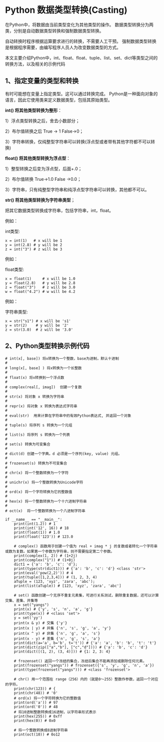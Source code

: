 # Python 数据类型转换(Casting)

在Python中，将数据由当前类型变化为其他类型的操作。
数据类型转换分为两类，分别是自动数据类型转换和强制数据类型转换。

自动转换时程序根据运算要求进行的转换，不需要人工干预。
强制数据类型转换是根据程序需要，由编写程序人员人为改变数据类型的方式。

本文主要介绍Python中，int、float、float、tuple、list、set、dict等类型之间的转换方法，以及相关的示例代码

## 1、指定变量的类型和转换
有时可能想在变量上指定类型。这可以通过转换完成。
Python是一种面向对象的语言，因此它使用类来定义数据类型，包括其原始类型。

**int() 将其他类型转换为整形**：

1）浮点类型转换之后，舍去小数部分；

2）布尔值转换之后 True -> 1 False->0；

3）字符串转换，仅纯整型字符串可以转换(浮点型或者带有其他字符都不可以转换)

**float() 将其他类型转换为浮点型**：

1）整型转换之后变为浮点型，后面+.0；

2）布尔值转换 True->1.0 False ->0.0；

3）字符串，只有纯整型字符串和纯浮点型字符串可以转换，其他都不可以。

**str() 将其他类型转换为字符串类型**；

把其它数据类型转换成字符串，包括字符串，int，float。

例如：

int类型:
```text
x = int(1)   # x will be 1
y = int(2.8) # y will be 2
z = int("3") # z will be 3
```

例如：

float类型:
```text
x = float(1)     # x will be 1.0
y = float(2.8)   # y will be 2.8
z = float("3")   # z will be 3.0
w = float("4.2") # w will be 4.2
```

例如：

字符串类型:
```text
x = str("s1") # x will be 's1'
y = str(2)    # y will be '2'
z = str(3.0)  # z will be '3.0'
```

## 2、Python类型转换示例代码
```text
# int(x[, base]) 将x转换为一个整数，base为进制，默认十进制
#
# long(x[, base] ) 将x转换为一个长整数
#
# float(x) 将x转换到一个浮点数
#
# complex(real[, imag])  创建一个复数
#
# str(x) 将对象 x 转换为字符串
#
# repr(x) 将对象 x 转换为表达式字符串
#
# eval(str)  用来计算在字符串中的有效Python表达式, 并返回一个对象
#
# tuple(s) 将序列 s 转换为一个元组
#
# list(s) 将序列 s 转换为一个列表
#
# set(s) 转换为可变集合
#
# dict(d) 创建一个字典。d 必须是一个序列(key, value) 元组。
#
# frozenset(s) 转换为不可变集合
#
# chr(x) 将一个整数转换为一个字符
#
# unichr(x) 将一个整数转换为Unicode字符
#
# ord(x) 将一个字符转换为它的整数值
#
# hex(x) 将一个整数转换为一个十六进制字符串
#
# oct(x)  将一个整数转换为一个八进制字符串

if __name__ == "__main__":
    print(int(1.2)) # 1
    print(int('12', 16)) # 18
    print(float(1)) # 1.0
    print(float('123')) # 123.0
    
    # complex() 函数用于创建一个值为 real + imag * j 的复数或者转化一个字符串或数为复数。如果第一个参数为字符串，则不需要指定第二个参数。
    print(complex(1, 2)) # (1+2j)
    print(complex("1")) # (1+0j)
    dict1 = {'a': 'b', 'c': 'd'};
    print(type(str(dict1))) # {'a': 'b', 'c': 'd'} <class 'str'>
    print(eval('pow(2,2)')) # 4
    print(tuple([1,2,3,4])) # (1, 2, 3, 4)
    aTuple = (123, 'xyz', 'zara', 'abc');
    print(list(aTuple)) # [123, 'xyz', 'zara', 'abc']
    
    # set() 函数创建一个无序不重复元素集，可进行关系测试，删除重复数据，还可以计算交集、差集、并集等
    x = set("yangs")
    print(x) # {'y', 's', 'n', 'a', 'g'}
    print(type(x)) # <class 'set'>
    y = set('yy')
    print(x & y) # 交集 {'y'}
    print(x | y) # 并集 {'n', 's', 'g', 'a', 'y'}
    print(x ^ y) # 非集 {'n', 'g', 'a', 's'}
    print(x - y) # 差集 {'n', 'g', 's', 'a'}
    print(dict(a='a', b='b', t='t')) # {'a': 'a', 'b': 'b', 't': 't'}
    print(dict(zip(["a","b"], ["c","d"]))) # {'a': 'b', 'c': 'd'}
    print(dict([(1, 2), (3, 4)])) # {1: 2, 3: 4}
    
    # frozenset() 返回一个冻结的集合，冻结后集合不能再添加或删除任何元素。
    print(frozenset("yangs")) # frozenset({'s', 'y', 'g', 'n', 'a'})
    print(type(frozenset("yangs"))) # <class 'frozenset'>
    
    # chr() 用一个范围在 range（256）内的（就是0～255）整数作参数，返回一个对应的字符。
    print(chr(123)) # {
    print(chr(48)) # '0'
    # ord(x) 将一个字符转换为它的整数值
    print(ord('a')) # 97
    print(ord('0')) # 48
    # 将10进制整数转换成16进制，以字符串形式表示
    print(hex(255)) # 0xff
    print(hex(0)) # 0x0
    
    # 将一个整数转换成8进制字符串
    print(oct(10)) # 0o12
```